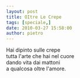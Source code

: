 ```yaml
---
layout: post
title: OItre Le Crepe
tags: [speciale,]
date: 2010-03-27 15:58:00
author: pietro
---
```

Hai dipinto sulle crepe<br/>tutta l'arte che hai nel cuore<br/>dando vita dai mattoni<br/>a qualcosa oltre l'amore.
